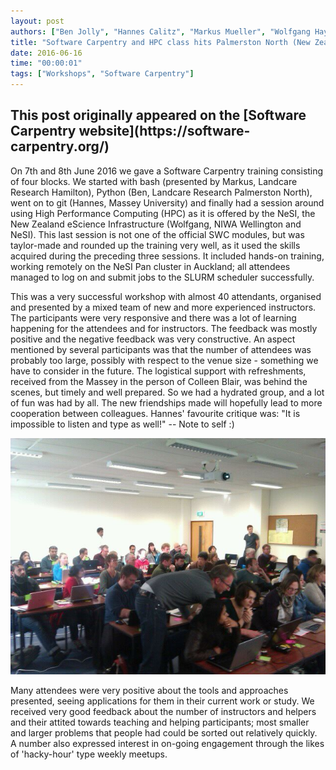```yaml
---
layout: post
authors: ["Ben Jolly", "Hannes Calitz", "Markus Mueller", "Wolfgang Hayek"]
title: "Software Carpentry and HPC class hits Palmerston North (New Zealand)"
date: 2016-06-16
time: "00:00:01"
tags: ["Workshops", "Software Carpentry"]
---
```


<h2>This post originally appeared on the [Software Carpentry website](https://software-carpentry.org/)</h2>
On 7th and 8th June 2016 we gave a Software Carpentry training consisting of four blocks. We started with bash (presented by Markus, Landcare Research Hamilton), Python (Ben, Landcare Research Palmerston North), went on to git (Hannes, Massey University) and finally had a session around using High Performance Computing (HPC) as it is offered by the NeSI, the New Zealand eScience Infrastructure (Wolfgang, NIWA Wellington and NeSI). This last session is not one of the official SWC modules, but was taylor-made and rounded up the training very well, as it used the skills acquired during the preceding three sessions. It included hands-on training, working remotely on the NeSI Pan cluster in Auckland; all attendees managed to log on and submit jobs to the SLURM scheduler successfully.

This was a very successful workshop with almost 40 attendants, organised and presented by a mixed team of new and more experienced instructors. The participants were very responsive and there was a lot of learning happening for the attendees and for instructors. The feedback was mostly positive and the negative feedback was very constructive. An aspect mentioned by several participants was that the number of attendees was probably too large, possibly with respect to the venue size - something we have to consider in the future. The logistical support with refreshments, received from the Massey in the person of Colleen Blair, was behind the scenes, but timely and well prepared. So we had a hydrated group, and a lot of fun was had by all. The new friendships made will hopefully lead to more cooperation between colleagues. Hannes' favourite critique was: "It is impossible to listen and type as well!"   -- Note to self :)

<img src="../../../files/2016/06/palmerston-north-training.jpg" alt="Software Carpentry Training at Palmerston North" width="800px">

Many attendees were very positive about the tools and approaches presented, seeing applications for them in their current work or study. We received very good feedback about the number of instructors and helpers and their attited towards teaching and helping participants; most smaller and larger problems that people had could be sorted out relatively quickly. A number also expressed interest in on-going engagement through the likes of 'hacky-hour' type weekly meetups.

